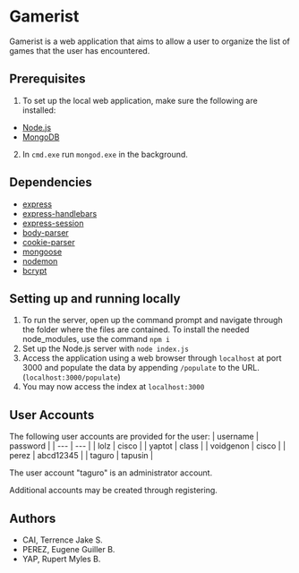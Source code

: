 # Gamerist
Gamerist is a web application that aims to allow a user to organize the list of games that the user has encountered.

## Prerequisites
1. To set up the local web application, make sure the following are installed: 
- [Node.js](https://nodejs.org/en/download/)
- [MongoDB](https://www.mongodb.com/download-center/community)

2. In `cmd.exe` run `mongod.exe` in the background.

## Dependencies
- [express](https://www.npmjs.com/package/express)
- [express-handlebars](https://www.npmjs.com/package/express-handlebars)
- [express-session](https://www.npmjs.com/package/express-session)
- [body-parser](https://www.npmjs.com/package/body-parser)
- [cookie-parser](https://www.npmjs.com/package/cookie-parser)
- [mongoose](https://www.npmjs.com/package/mongoose)
- [nodemon](https://www.npmjs.com/package/nodemon)
- [bcrypt](https://www.npmjs.com/package/bcrypt)

## Setting up and running locally
1. To run the server, open up the command prompt and navigate through the folder where the files are contained. To install the needed node_modules, use the command `npm i`
2. Set up the Node.js server with `node index.js`
3. Access the application using a web browser through `localhost` at port 3000 and populate the data by appending `/populate` to the URL. (`localhost:3000/populate`)
4. You may now access the index at `localhost:3000`

## User Accounts
The following user accounts are provided for the user:
| username | password |
| --- | --- |
| lolz | cisco |
| yaptot | class |
| voidgenon | cisco |
| perez | abcd12345 |
| taguro | tapusin |

The user account "taguro" is an administrator account.

Additional accounts may be created through registering.

## Authors
- CAI, Terrence Jake S.
- PEREZ, Eugene Guiller B.
- YAP, Rupert Myles B.
